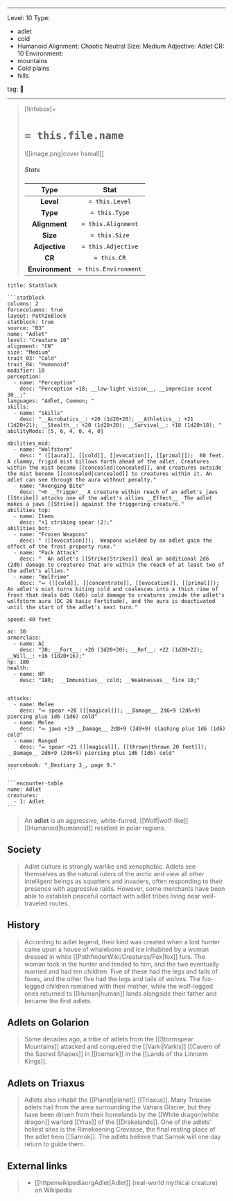 
---


Level: 10
Type:
- adlet
- cold
- Humanoid
Alignment: Chaotic Neutral
Size: Medium
Adjective: Adlet
CR: 10
Environment:
- mountains
- Cold plains
- hills


tag: 👹

---

> [!infobox]+
> #  `= this.file.name`
> ![[image.png|cover hsmall]]
> ##### Stats
> Type | Stat |
> :---:|:---:|
> **Level** | `= this.Level` |
> **Type** | `= this.Type` |
> **Alignment** | `= this.Alignment` |
> **Size** | `= this.Size` |
> **Adjective** | `= this.Adjective` |
> **CR** | `= this.CR` |
> **Environment** | `= this.Environment` |




````ad-info
title: Statblock

```statblock
columns: 2
forcecolumns: true
layout: Path2eBlock
statblock: true
source: "B3"
name: "Adlet"
level: "Creature 10"
alignment: "CN"
size: "Medium"
trait_03: "Cold"
trait_04: "Humanoid"
modifier: 18
perception:
  - name: "Perception"
    desc: "Perception +18; __low-light vision__, __imprecise scent 30__;"
languages: "Adlet, Common; "
skills:
  - name: "Skills"
    desc: "__Acrobatics__: +20 (1d20+20); __Athletics__: +21 (1d20+21); __Stealth__: +20 (1d20+20); __Survival__: +18 (1d20+18); "
abilityMods: [5, 6, 4, 0, 4, 0]

abilities_mid:
  - name: "Wolfstorm"
    desc: " ([[aura]], [[cold]], [[evocation]], [[primal]]);  60 feet. A clammy, frigid mist billows forth ahead of the adlet. Creatures within the mist become [[concealed|concealed]], and creatures outside the mist become [[concealed|concealed]] to creatures within it. An adlet can see through the aura without penalty."
  - name: "Avenging Bite"
    desc: "⬲ __Trigger__ A creature within reach of an adlet's jaws [[Strike]] attacks one of the adlet's allies __Effect__  The adlet makes a jaws [[Strike]] against the triggering creature."
abilities_top:
  - name: Items
    desc: "+1 striking spear (2);"
abilities_bot:
  - name: "Frozen Weapons"
    desc: " ([[evocation]]);  Weapons wielded by an adlet gain the effect of the frost property rune."
  - name: "Pack Attack"
    desc: "  An adlet's [[Strike|Strikes]] deal an additional 2d6 (2d6) damage to creatures that are within the reach of at least two of the adlet's allies."
  - name: "Wolfrime"
    desc: "⬻ ([[cold]], [[concentrate]], [[evocation]], [[primal]]);  An adlet's mist turns biting cold and coalesces into a thick rime of frost that deals 6d6 (6d6) cold damage to creatures inside the adlet's wolfstorm aura (DC 26 basic Fortitude), and the aura is deactivated until the start of the adlet's next turn."

speed: 40 feet

ac: 30
armorclass:
  - name: AC
    desc: "30; __Fort__: +20 (1d20+20); __Ref__: +22 (1d20+22); __Will__: +16 (1d20+16);"
hp: 180
health:
  - name: HP
    desc: "180;  __Immunities__ cold; __Weaknesses__ fire 10;"


attacks:
  - name: Melee
    desc: "⬻ spear +20 ([[magical]]); __Damage__ 2d6+9 (2d6+9) piercing plus 1d6 (1d6) cold"
  - name: Melee
    desc: "⬻ jaws +19 __Damage__ 2d8+9 (2d8+9) slashing plus 1d6 (1d6) cold"
  - name: Ranged
    desc: "⬻ spear +21 ([[magical]], [[thrown|thrown 20 feet]]); __Damage__ 2d6+9 (2d6+9) piercing plus 1d6 (1d6) cold"

sourcebook: "_Bestiary 3_, page 9."
```

```encounter-table
name: Adlet
creatures:
  - 1: Adlet
```

````



> An **adlet** is an aggressive, white-furred, [[Wolf|wolf-like]] [[Humanoid|humanoid]] resident in polar regions.



## Society

> Adlet culture is strongly warlike and xenophobic. Adlets see themselves as the natural rulers of the arctic and view all other intelligent beings as squatters and invaders, often responding to their presence with aggressive raids. However, some merchants have been able to establish peaceful contact with adlet tribes living near well-traveled routes.


## History

> According to adlet legend, their kind was created when a lost hunter came upon a house of whalebone and ice inhabited by a woman dressed in white [[PathfinderWiki/Creatures/Fox|fox]] furs. The woman took in the hunter and tended to him, and the two eventually married and had ten children. Five of these had the legs and tails of foxes, and the other five had the legs and tails of wolves. The fox-legged children remained with their mother, while the wolf-legged ones returned to [[Human|human]] lands alongside their father and became the first adlets.


## Adlets on Golarion

> Some decades ago, a tribe of adlets from the [[Stormspear Mountains]] attacked and conquered the [[Varki|Varkis]] [[Cavern of the Sacred Shapes]] in [[Icemark]] in the [[Lands of the Linnorm Kings]].


## Adlets on Triaxus

> Adlets also inhabit the [[Planet|planet]] [[Triaxus]]. Many Triaxian adlets hail from the area surrounding the Vahara Glacier, but they have been driven from their homelands by the [[White dragon|white dragon]] warlord [[Yrax]] of the [[Drakelands]]. One of the adlets' holiest sites is the Rimekeening Crevasse, the final resting place of the adlet hero [[Sarnok]]. The adlets believe that Sarnok will one day return to guide them.




## External links

> - [[httpenwikipediaorgAdlet|Adlet]] (real-world mythical creature) on Wikipedia






